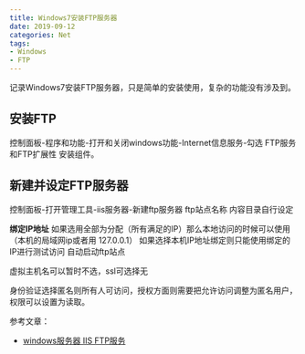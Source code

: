 ```yaml
---
title: Windows7安装FTP服务器
date: 2019-09-12
categories: Net
tags:
- Windows
- FTP 
---
```


记录Windows7安装FTP服务器，只是简单的安装使用，复杂的功能没有涉及到。

## 安装FTP

控制面板-程序和功能-打开和关闭windows功能-Internet信息服务-勾选 FTP服务和FTP扩展性 安装组件。

<!--more-->

## 新建并设定FTP服务器

控制面板-打开管理工具-iis服务器-新建ftp服务器  ftp站点名称 内容目录自行设定

**绑定IP地址** 如果选用全部为分配（所有满足的IP）那么本地访问的时候可以使用（本机的局域网ip或者用 127.0.0.1） 如果选择本机IP地址绑定则只能使用绑定的IP进行测试访问
自动启动ftp站点

虚拟主机名可以暂时不选，ssl可选择无

身份验证选择匿名则所有人可访问，授权方面则需要把允许访问调整为匿名用户，权限可以设置为读取。

参考文章：

- [windows服务器 IIS FTP服务](https://www.cnblogs.com/centos2017/p/7896688.html)
